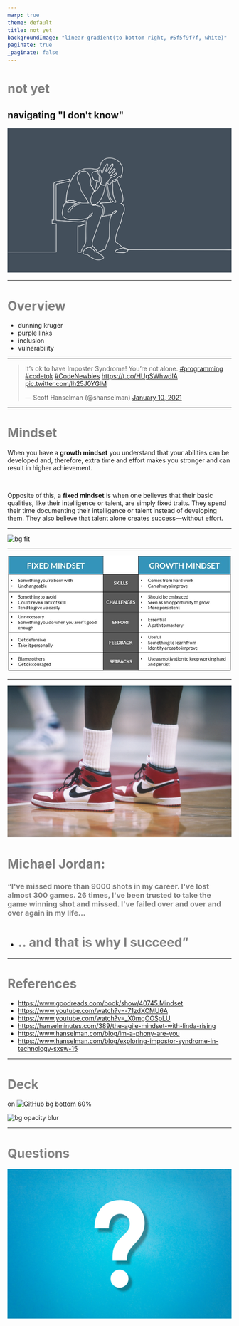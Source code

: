 ```yaml
---
marp: true
theme: default
title: not yet
backgroundImage: "linear-gradient(to bottom right, #5f5f9f7f, white)"
paginate: true
_paginate: false
---
```

<!--
-->
# not yet

## navigating "I don't know"

![bg left opacity:.8](./resources/iStock-1199606096.jpg)

---

# Overview

* dunning kruger
* purple links
* inclusion
* vulnerability

---

<blockquote class="twitter-tweet" data-align="center" data-width="500">
  <p lang="en" dir="ltr">It’s ok to have Imposter Syndrome! You’re not alone. <a href="https://twitter.com/hashtag/programming?src=hash&amp;ref_src=twsrc%5Etfw">#programming</a> <a href="https://twitter.com/hashtag/codetok?src=hash&amp;ref_src=twsrc%5Etfw">#codetok</a> <a href="https://twitter.com/hashtag/CodeNewbies?src=hash&amp;ref_src=twsrc%5Etfw">#CodeNewbies</a> <a href="https://t.co/HUgSWhwdlA">https://t.co/HUgSWhwdlA</a> <a href="https://t.co/lh25J0YGlM">pic.twitter.com/lh25J0YGlM</a></p>&mdash; Scott Hanselman (@shanselman) <a href="https://twitter.com/shanselman/status/1348399361521111040?ref_src=twsrc%5Etfw">January 10, 2021</a>
</blockquote> <script async src="https://platform.twitter.com/widgets.js" charset="utf-8"></script>


---

# Mindset

When you have a **growth mindset** you understand that your abilities can be developed and, therefore, extra time and effort makes you stronger and can result in higher achievement.

<br/>

Opposite of this, a **fixed mindset** is when one believes that their basic qualities, like their intelligence or talent, are simply fixed traits. They spend their time documenting their intelligence or talent instead of developing them. They also believe that talent alone creates success—without effort.

---

![bg fit](https://evolvingeducation.org/wp-content/uploads/2019/01/Fixed-vs-growth-mindset-graph.png)

---

![bg 80% fit](./resources/fixed_v_growth_table.jpeg)

---

<style scoped>
h1 {
  color: gray;
}
h3 {
  color: gray;
}
</style>

![bg opacity:.3 blur:4px image](./resources/GettyImages-53033254.jpg)

# Michael Jordan:

### “I've **missed** more than 9000 shots in my career. I've **lost** almost 300 games. 26 times, I've been trusted to take the game winning shot and missed. I've **failed over and over and over again** in my life...

* # .. and that is why I **succeed**”

---

# References

* https://www.goodreads.com/book/show/40745.Mindset
* https://www.youtube.com/watch?v=-71zdXCMU6A
* https://www.youtube.com/watch?v=_X0mgOOSpLU
* https://hanselminutes.com/389/the-agile-mindset-with-linda-rising
* https://www.hanselman.com/blog/im-a-phony-are-you
* https://www.hanselman.com/blog/exploring-impostor-syndrome-in-technology-sxsw-15

---

# Deck
on
[![GitHub bg bottom 60%](https://1000logos.net/wp-content/uploads/2021/05/GitHub-logo.png)](https://github.com/chris-peterson/not-yet#overview)

![bg opacity blur](https://en.gravatar.com/userimage/191411074/ae048df8cb862ca80d1c504aa6674db8.jpg)

---

# Questions

![bg opacity blur](./resources/iStock-1169898232.jpg)
